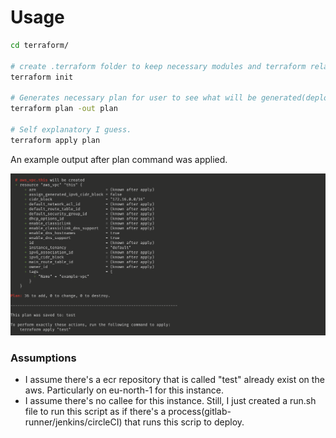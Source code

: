 # Usage
``` bash
cd terraform/

# create .terraform folder to keep necessary modules and terraform related stuff, like .git
terraform init

# Generates necessary plan for user to see what will be generated(deployed as source like a new VPC)
terraform plan -out plan

# Self explanatory I guess.
terraform apply plan
```

An example output after plan command was applied.

![](screenshots/ss.png)

### Assumptions
- I assume there's a ecr repository that is called "test" already exist on the aws. Particularly on eu-north-1 for this instance.
- I assume there's no callee for this instance. Still, I just created a run.sh file to run this script as if
there's a process(gitlab-runner/jenkins/circleCI) that runs this scrip to deploy.
